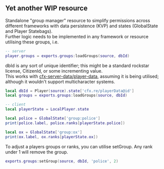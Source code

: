 ## Yet another WIP resource

Standalone "group manager" resource to simplify permissions across different frameworks with data persistence (KVP) and states (GlobalState and Player Statebags).  
Further logic needs to be implemented in any framework or resource utilising these groups, i.e.

```lua
-- server
player.groups = exports.groups:loadGroups(source, dbId)
```
dbId is any sort of unique identifier; this might be a standard rockstar license, CitizenId, or some incrementing value.  
This works with [cfx-server-data/player-data](https://github.com/citizenfx/cfx-server-data/blob/master/resources/[gameplay]/player-data/server.lua), assuming it is being utilised; although it wouldn't support multicharacter systems.
```lua
local dbId = Player(source).state['cfx.re/playerData@id']
local groups = exports.groups:loadGroups(source, dbId)
```
```lua
-- client
local playerState = LocalPlayer.state

local police = GlobalState['group:police']
print(police.label, police.ranks[playerState.police])

local ox = GlobalState['group:ox']
print(ox.label, ox.ranks[playerState.ox])
```

To adjust a players groups or ranks, you can utilise setGroup. Any rank under 1 will remove the group.
```lua
exports.groups:setGroup(source, dbId, 'police', 2)
```
